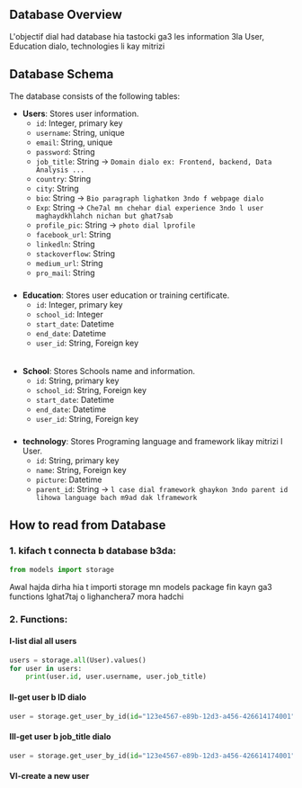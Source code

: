 ## Database Overview

L'objectif dial had database hia tastocki ga3 les information 3la User, 
Education dialo, technologies li kay mitrizi

## Database Schema
The database consists of the following tables:
- **Users**: Stores user information.
  - `id`: Integer, primary key
  - `username`: String, unique
  - `email`: String, unique
  - `password`: String
  - `job_title`: String -> ```Domain dialo ex: Frontend, backend, Data Analysis ...```
  - `country`: String
  - `city`: String 
  - `bio`: String -> ```Bio paragraph lighatkon 3ndo f webpage dialo```
  - `Exp`: String -> ```Che7al mn chehar dial experience 3ndo l user maghaydkhlahch nichan but ghat7sab```
  - `profile_pic`: String -> ```photo dial lprofile```
  - `facebook_url`: String 
  - `linkedln`: String
  - `stackoverflow`: String
  - `medium_url`: String
  - `pro_mail`: String
#####
- **Education**: Stores user education or training certificate.
  - `id`: Integer, primary key
  - `school_id`: Integer
  - `start_date`: Datetime
  - `end_date`: Datetime
  - `user_id`: String, Foreign key
######
- **School**: Stores Schools name and information.
  - `id`: String, primary key
  - `school_id`: String, Foreign key
  - `start_date`: Datetime
  - `end_date`: Datetime
  - `user_id`: String, Foreign key
#####
- **technology**: Stores Programing language and framework likay mitrizi l User.
  - `id`: String, primary key
  - `name`: String, Foreign key
  - `picture`: Datetime
  - `parent_id`: String -> ```l case dial framework ghaykon 3ndo parent id lihowa language bach m9ad dak lframework```

## How to read from Database

### 1. kifach t connecta b database b3da:
```python
from models import storage
```
Awal hajda dirha hia t importi storage mn models package fin kayn ga3 functions lghat7taj o lighanchera7 mora hadchi
### 2. Functions:
#### I-list dial all users
```python
users = storage.all(User).values()
for user in users:
    print(user.id, user.username, user.job_title)
```
#### II-get user b ID dialo
```python
user = storage.get_user_by_id(id="123e4567-e89b-12d3-a456-426614174001")
```
#### III-get user b job_title dialo
```python
user = storage.get_user_by_id(id="123e4567-e89b-12d3-a456-426614174001")
```
#### VI-create a new user
```python

```


